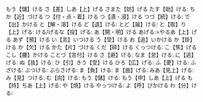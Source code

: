 もう【儲】ける
さ【差】しあ【上】げる
さまた【妨】げる
たす【助】ける:
ちか【近】づける
つ【付・点・着】ける
つ【漬・浸】ける
つづ【続】ける:
で【出】かける
と【解・溶】ける
ど【退】ける:
とど【届】ける:
と【取】り【上】げる:
ける/げるな【投】げる:
あ【開・明】ける
あげる:=やるあ【上】げる
あず【預】ける
い【言】いつける
う【受】ける
お【追】いかける
か【掛】ける
か【欠】ける
かた【片】づける
くだ【砕】ける
くっつける:
こ【焦】げる
こし【腰】かける
ことづ【言付】ける
さ【避】ける:
なま【怠】ける:
に【逃】げる:
ぬ【抜】ける:
ひ【引】きう【受】ける
ひろ【広】げる:
ふ【更】ける:
ふざける:
ぶつける:
ぶらさげる:
ま【負】ける:
ま【曲】げる:
みあ【見上】げる:
み【見】つける:
む【向】ける:
もう【儲】ける:
もう【申】しあ【上】げる
も【持】ちあ【上】げる:
や【焼】ける
やっつける:
よ【呼】びかける
わ【分】ける: